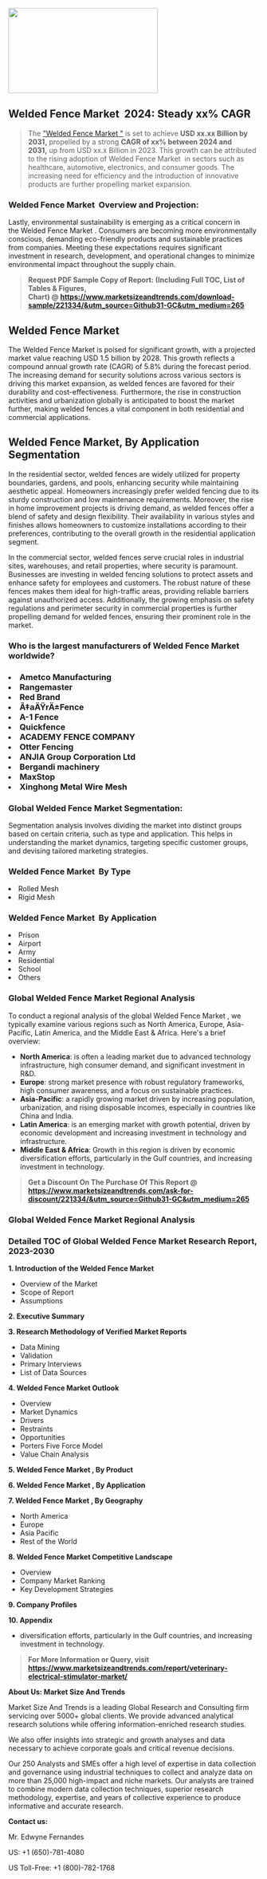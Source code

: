 <p><img class="alignnone size-medium wp-image-20088" src="https://ffe5etoiles.com/wp-content/uploads/2024/12/MST1-300x171.png" alt="" width="300" height="171" /></p><h2 id="ember46" class="ember-view reader-text-block__heading-2">Welded Fence Market &nbsp;2024: Steady&nbsp;xx% CAGR</h2><blockquote id="ember47" class="ember-view reader-text-block__blockquote">The&nbsp;<a class="app-aware-link " href="https://www.marketsizeandtrends.com/download-sample/221334/&utm_source=Github31-GC&utm_medium=265" target="_blank" data-test-app-aware-link="">"Welded Fence Market "</a>&nbsp;is set to achieve&nbsp;<strong>USD&nbsp;xx.xx&nbsp;Billion by 2031,</strong>&nbsp;propelled by a strong&nbsp;<strong>CAGR of&nbsp;xx% between 2024 and 2031,</strong>&nbsp;up from USD xx.x Billion in 2023. This growth can be attributed to the rising adoption of&nbsp;Welded Fence Market &nbsp;in sectors such as healthcare, automotive, electronics, and consumer goods. The increasing need for efficiency and the introduction of innovative products are further propelling market expansion.</blockquote><h3 id="ember48" class="ember-view reader-text-block__heading-3">Welded Fence Market &nbsp;Overview and Projection:</h3><p id="ember49" class="ember-view reader-text-block__paragraph">Lastly, environmental sustainability is emerging as a critical concern in the&nbsp;Welded Fence Market . Consumers are becoming more environmentally conscious, demanding eco-friendly products and sustainable practices from companies. Meeting these expectations requires significant investment in research, development, and operational changes to minimize environmental impact throughout the supply chain.</p><blockquote id="ember50" class="ember-view reader-text-block__blockquote"><strong>Request PDF Sample Copy of Report: (Including Full TOC, List of Tables &amp; Figures, Chart)&nbsp;@&nbsp;<strong><a href="https://www.marketsizeandtrends.com/download-sample/221334/&utm_source=Github31-GC&utm_medium=265" target="_blank">https://www.marketsizeandtrends.com/download-sample/221334/&utm_source=Github31-GC&utm_medium=265</a></strong></strong></blockquote><h3 class=""><h2>Welded Fence Market</h2><p>The Welded Fence Market is poised for significant growth, with a projected market value reaching USD 1.5 billion by 2028. This growth reflects a compound annual growth rate (CAGR) of 5.8% during the forecast period. The increasing demand for security solutions across various sectors is driving this market expansion, as welded fences are favored for their durability and cost-effectiveness. Furthermore, the rise in construction activities and urbanization globally is anticipated to boost the market further, making welded fences a vital component in both residential and commercial applications.</p><h2>Welded Fence Market, By Application Segmentation</h2><p>In the residential sector, welded fences are widely utilized for property boundaries, gardens, and pools, enhancing security while maintaining aesthetic appeal. Homeowners increasingly prefer welded fencing due to its sturdy construction and low maintenance requirements. Moreover, the rise in home improvement projects is driving demand, as welded fences offer a blend of safety and design flexibility. Their availability in various styles and finishes allows homeowners to customize installations according to their preferences, contributing to the overall growth in the residential application segment.</p><p>In the commercial sector, welded fences serve crucial roles in industrial sites, warehouses, and retail properties, where security is paramount. Businesses are investing in welded fencing solutions to protect assets and enhance safety for employees and customers. The robust nature of these fences makes them ideal for high-traffic areas, providing reliable barriers against unauthorized access. Additionally, the growing emphasis on safety regulations and perimeter security in commercial properties is further propelling demand for welded fences, ensuring their prominent role in the market.</p></h3><h3 id="" class="">Who is the largest manufacturers of&nbsp;Welded Fence Market worldwide?</h3><h3 class=""></Li><Li>Ametco Manufacturing</Li><Li> Rangemaster</Li><Li> Red Brand</Li><Li> Ã‡aÄŸrÄ±Fence</Li><Li> A-1 Fence</Li><Li> Quickfence</Li><Li> ACADEMY FENCE COMPANY</Li><Li> Otter Fencing</Li><Li> ANJIA Group Corporation Ltd</Li><Li> Bergandi machinery</Li><Li> MaxStop</Li><Li> Xinghong Metal Wire Mesh</h3><h3 id="ember53" class="ember-view reader-text-block__heading-3">Global&nbsp;Welded Fence Market Segmentation:</h3><p id="ember54" class="ember-view reader-text-block__paragraph">Segmentation analysis involves dividing the market into distinct groups based on certain criteria, such as type and application. This helps in understanding the market dynamics, targeting specific customer groups, and devising tailored marketing strategies.</p><h3 id="" class="">Welded Fence Market &nbsp;By Type</h3><p></Li><Li>Rolled Mesh</Li><Li> Rigid Mesh</p><h3 id="" class="">Welded Fence Market &nbsp;By Application</h3><p class=""></Li><Li>Prison</Li><Li> Airport</Li><Li> Army</Li><Li> Residential</Li><Li> School</Li><Li> Others</p><h3 id="ember62" class="ember-view reader-text-block__heading-3">Global Welded Fence Market Regional Analysis</h3><p id="ember63" class="ember-view reader-text-block__paragraph">To conduct a regional analysis of the global Welded Fence Market , we typically examine various regions such as North America, Europe, Asia-Pacific, Latin America, and the Middle East &amp; Africa. Here's a brief overview:</p><ul><li><strong>North America</strong>: is often a leading market due to advanced technology infrastructure, high consumer demand, and significant investment in R&amp;D.</li><li><strong>Europe</strong>: strong market presence with robust regulatory frameworks, high consumer awareness, and a focus on sustainable practices.</li><li><strong>Asia-Pacific</strong>: a rapidly growing market driven by increasing population, urbanization, and rising disposable incomes, especially in countries like China and India.</li><li><strong>Latin America</strong>: is an emerging market with growth potential, driven by economic development and increasing investment in technology and infrastructure.</li><li><strong>Middle East &amp; Africa</strong>: Growth in this region is driven by economic diversification efforts, particularly in the Gulf countries, and increasing investment in technology.</li></ul><blockquote id="ember61" class="ember-view reader-text-block__blockquote"><strong>Get a Discount On The Purchase Of This Report @ <strong><a href="https://html-cleaner.com/" target="">https://www.marketsizeandtrends.com/ask-for-discount/221334/&utm_source=Github31-GC&utm_medium=265</a></strong></strong></blockquote><h3 id="ember62" class="ember-view reader-text-block__heading-3">Global Welded Fence Market Regional Analysis</h3><h3 id="" class="">Detailed TOC of Global Welded Fence Market Research Report, 2023-2030</h3><p id="" class=""><strong>1. Introduction of the Welded Fence Market </strong></p><ul><li>Overview of the Market</li><li>Scope of Report</li><li>Assumptions</li></ul><p id="" class=""><strong>2. Executive Summary</strong></p><p id="" class=""><strong>3. Research Methodology of Verified Market Reports</strong></p><ul><li>Data Mining</li><li>Validation</li><li>Primary Interviews</li><li>List of Data Sources</li></ul><p id="" class=""><strong>4. Welded Fence Market Outlook</strong></p><ul><li>Overview</li><li>Market Dynamics</li><li>Drivers</li><li>Restraints</li><li>Opportunities</li><li>Porters Five Force Model</li><li>Value Chain Analysis</li></ul><p id="" class=""><strong>5. Welded Fence Market , By Product</strong></p><p id="" class=""><strong>6. Welded Fence Market , By Application</strong></p><p id="" class=""><strong>7. Welded Fence Market , By Geography</strong></p><ul><li>North America</li><li>Europe</li><li>Asia Pacific</li><li>Rest of the World</li></ul><p id="" class=""><strong>8. Welded Fence Market Competitive Landscape</strong></p><ul><li>Overview</li><li>Company Market Ranking</li><li>Key Development Strategies</li></ul><p id="" class=""><strong>9. Company Profiles</strong></p><p id="" class=""><strong>10. Appendix</strong></p><ul><li>diversification efforts, particularly in the Gulf countries, and increasing investment in technology.</li></ul><blockquote id="ember65" class="ember-view reader-text-block__blockquote"><strong>For More Information or Query, visit <strong><strong><a href="https://html-cleaner.com/" target="">https://www.marketsizeandtrends.com/report/veterinary-electrical-stimulator-market/</a></strong></strong></strong></blockquote><p id="" class=""><strong>About Us: Market Size And Trends</strong></p><p id="" class="">Market Size And Trends is a leading Global Research and Consulting firm servicing over 5000+ global clients. We provide advanced analytical research solutions while offering information-enriched research studies.</p><p id="" class="">We also offer insights into strategic and growth analyses and data necessary to achieve corporate goals and critical revenue decisions.</p><p id="" class="">Our 250 Analysts and SMEs offer a high level of expertise in data collection and governance using industrial techniques to collect and analyze data on more than 25,000 high-impact and niche markets. Our analysts are trained to combine modern data collection techniques, superior research methodology, expertise, and years of collective experience to produce informative and accurate research.</p><p id="" class=""><strong>Contact us:</strong></p><p id="" class="">Mr. Edwyne Fernandes</p><p id="" class="">US: +1 (650)-781-4080</p><p id="" class="">US Toll-Free: +1 (800)-782-1768</p>
